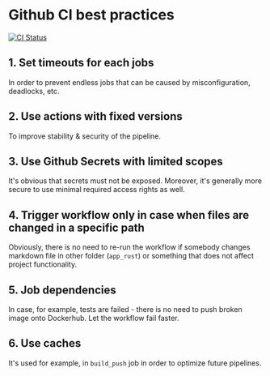 # Github CI best practices

[![CI Status](https://github.com/Raleksan/S25-core-course-labs/actions/workflows/app_python.yaml/badge.svg)](https://github.com/Raleksan/S25-core-course-labs/actions/workflows/app_python.yaml?event=push)

## 1. Set timeouts for each jobs

In order to prevent endless jobs that can be caused by misconfiguration,
deadlocks, etc.

## 2. Use actions with fixed versions

To improve stability & security of the pipeline.

## 3. Use Github Secrets with limited scopes

It's obvious that secrets must not be exposed. Moreover, it's generally more
secure to use minimal required access rights as well.

## 4. Trigger workflow only in case when files are changed in a specific path

Obviously, there is no need to re-run the workflow if somebody changes markdown
file in other folder (`app_rust`) or something that does not affect project
functionality.

## 5. Job dependencies

In case, for example, tests are failed - there is no need to push broken image onto Dockerhub.
Let the workflow fail faster.

## 6. Use caches

It's used for example, in `build_push` job in order to optimize future pipelines.
